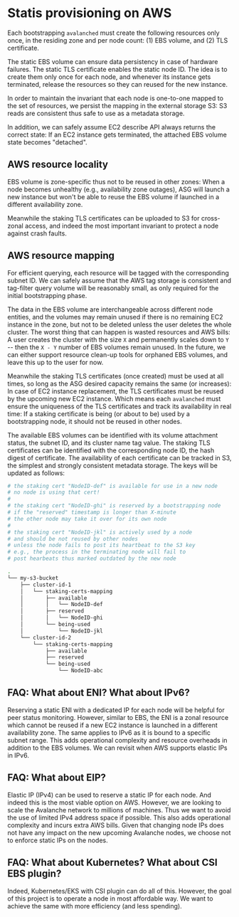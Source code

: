 

# Statis provisioning on AWS

Each bootstrapping `avalanched` must create the following resources only once, in the residing zone and per node count: (1) EBS volume, and (2) TLS certificate.

The static EBS volume can ensure data persistency in case of hardware failures. The static TLS certificate enables the static node ID. The idea is to create them only once for each node, and whenever its instance gets terminated, release the resources so they can reused for the new instance.

In order to maintain the invariant that each node is one-to-one mapped to the set of resources, we persist the mapping in the external storage S3: S3 reads are consistent thus safe to use as a metadata storage.

In addition, we can safely assume EC2 describe API always returns the correct state: If an EC2 instance gets terminated, the attached EBS volume state becomes "detached".

## AWS resource locality

EBS volume is zone-specific thus not to be reused in other zones: When a node becomes unhealthy (e.g., availability zone outages), ASG will launch a new instance but won't be able to reuse the EBS volume if launched in a different availability zone.

Meanwhile the staking TLS certificates can be uploaded to S3 for cross-zonal access, and indeed the most important invariant to protect a node against crash faults.

## AWS resource mapping

For efficient querying, each resource will be tagged with the corresponding subnet ID. We can safely assume that the AWS tag storage is consistent and tag-filter query volume will be reasonably small, as only required for the initial bootstrapping phase.

The data in the EBS volume are interchangeable across different node entities, and the volumes may remain unused if there is no remaining EC2 instance in the zone, but not to be deleted unless the user deletes the whole cluster. The worst thing that can happen is wasted resources and AWS bills: A user creates the cluster with the size `X` and permanently scales down to `Y` -- then the `X - Y` number of EBS volumes remain unused. In the future, we can either support resource clean-up tools for orphaned EBS volumes, and leave this up to the user for now.

Meanwhile the staking TLS certificates (once created) must be used at all times, so long as the ASG desired capacity remains the same (or increases): In case of EC2 instance replacement, the TLS certificates must be reused by the upcoming new EC2 instance. Which means each `avalanched` must ensure the uniqueness of the TLS certificates and track its availability in real time: If a staking certificate is being (or about to be) used by a bootstrapping node, it should not be reused in other nodes.

The available EBS volumes can be identified with its volume attachment status, the subnet ID, and its cluster name tag value. The staking TLS certificates can be identified with the corresponding node ID, the hash digest of certificate. The availability of each certificate can be tracked in S3, the simplest and strongly consistent metadata storage. The keys will be updated as follows:

```bash
# the staking cert "NodeID-def" is available for use in a new node
# no node is using that cert!
#
# the staking cert "NodeID-ghi" is reserved by a bootstrapping node
# if the "reserved" timestamp is longer than X-minute
# the other node may take it over for its own node
#
# the staking cert "NodeID-jkl" is actively used by a node
# and should be not reused by other nodes
# unless the node fails to post its heartbeat to the S3 key
# e.g., the process in the terminating node will fail to
# post hearbeats thus marked outdated by the new node

.
└── my-s3-bucket
    ├── cluster-id-1
    │   └── staking-certs-mapping
    │       ├── available
    │       │   └── NodeID-def
    │       ├── reserved
    │       │   └── NodeID-ghi
    │       └── being-used
    │           └── NodeID-jkl
    └── cluster-id-2
        └── staking-certs-mapping
            ├── available
            ├── reserved
            └── being-used
                └── NodeID-abc
```

## FAQ: What about ENI? What about IPv6?

Reserving a static ENI with a dedicated IP for each node will be helpful for peer status monitoring. However, similar to EBS, the ENI is a zonal resource which cannot be reused if a new EC2 instance is launched in a different availability zone. The same applies to IPv6 as it is bound to a specific subnet range. This adds operational complexity and resource overheads in addition to the EBS volumes. We can revisit when AWS supports elastic IPs in IPv6.

## FAQ: What about EIP?

Elastic IP (IPv4) can be used to reserve a static IP for each node. And indeed this is the most viable option on AWS. However, we are looking to scale the Avalanche network to millions of machines. Thus we want to avoid the use of limited IPv4 address space if possible. This also adds operational complexity and incurs extra AWS bills. Given that changing node IPs does not have any impact on the new upcoming Avalanche nodes, we choose not to enforce static IPs on the nodes.

## FAQ: What about Kubernetes? What about CSI EBS plugin?

Indeed, Kubernetes/EKS with CSI plugin can do all of this. However, the goal of this project is to operate a node in most affordable way. We want to achieve the same with more efficiency (and less spending).
